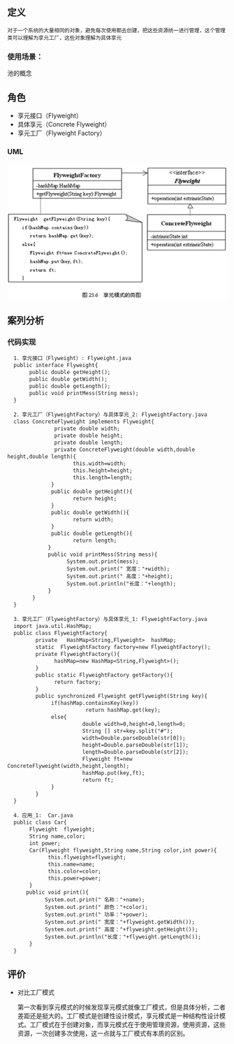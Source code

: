 ## 定义

    对于一个系统的大量相同的对象，避免每次使用都去创建，把这些资源统一进行管理，这个管理类可以理解为享元工厂，这些对象理解为具体享元

### 使用场景：

  池的概念

## 角色

- 享元接口（Flyweight）
- 具体享元（Concrete Flyweight）
- 享元工厂（Flyweight Factory）

### UML

  ![享元模式](assets/markdown-img-paste-20171109190454546.png)

## 案列分析

### 代码实现

      1．享元接口（Flyweight）: Flyweight.java
      public interface Flyweight{
           public double getHeight();  
           public double getWidth();
           public double getLength();
           public void printMess(String mess);
      }

      2．享元工厂（FlyweightFactory）与具体享元_2: FlyweightFactory.java
      class ConcreteFlyweight implements Flyweight{  
                   private double width;
                   private double height;
                   private double length;
                   private ConcreteFlyweight(double width,double height,double length){
                         this.width=width;
                         this.height=height;
                         this.length=length;
                  }
                  public double getHeight(){
                         return height;
                  }
                  public double getWidth(){
                         return width;
                  }
                  public double getLength(){
                         return length;
                 }
                 public void printMess(String mess){
                       System.out.print(mess);       
                       System.out.print(" 宽度："+width);
                       System.out.print(" 高度："+height);
                       System.out.println("长度："+length);
                 }
            }
      }

      3．享元工厂（FlyweightFactory）与具体享元_1: FlyweightFactory.java
      import java.util.HashMap;
      public class FlyweightFactory{
             private   HashMap<String,Flyweight>  hashMap;
             static  FlyweightFactory factory=new FlyweightFactory();
             private FlyweightFactory(){
                   hashMap=new HashMap<String,Flyweight>();
             }
             public static FlyweightFactory getFactory(){
                   return factory;
             }
             public synchronized Flyweight getFlyweight(String key){
                  if(hashMap.containsKey(key))
                             return hashMap.get(key);
                  else{
                            double width=0,height=0,length=0;
                            String [] str=key.split("#");
                            width=Double.parseDouble(str[0]);
                            height=Double.parseDouble(str[1]);
                            length=Double.parseDouble(str[2]);
                            Flyweight ft=new ConcreteFlyweight(width,height,length);
                            hashMap.put(key,ft);
                            return ft;
                  }
             }
      }

      4．应用_1:  Car.java
      public class Car{
           Flyweight  flyweight;  
           String name,color;
           int power;
           Car(Flyweight flyweight,String name,String color,int power){
                 this.flyweight=flyweight;
                 this.name=name;
                 this.color=color;
                 this.power=power;
           }
          public void print(){
                System.out.print(" 名称："+name);
                System.out.print(" 颜色："+color);
                System.out.print(" 功率："+power);
                System.out.print(" 宽度："+flyweight.getWidth());
                System.out.print(" 高度："+flyweight.getHeight());
                System.out.println("长度："+flyweight.getLength());
           }
      }


## 评价
- 对比工厂模式

  第一次看到享元模式的时候发现享元模式就像工厂模式，但是具体分析，二者差距还是挺大的。工厂模式是创建性设计模式，享元模式是一种结构性设计模式。工厂模式在于创建对象，而享元模式在于使用管理资源，使用资源，这些资源，一次创建多次使用，这一点就与工厂模式有本质的区别。
